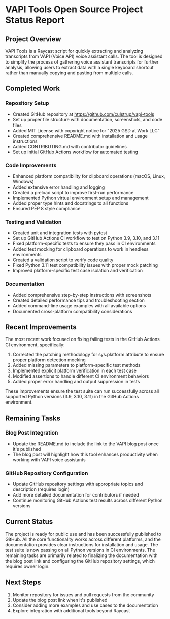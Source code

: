 # VAPI Tools Open Source Project Status Report

## Project Overview
VAPI Tools is a Raycast script for quickly extracting and analyzing transcripts from VAPI (Voice API) voice assistant calls. The tool is designed to simplify the process of gathering voice assistant transcripts for further analysis, allowing users to extract data with a single keyboard shortcut rather than manually copying and pasting from multiple calls.

## Completed Work

### Repository Setup
- Created GitHub repository at https://github.com/culstrup/vapi-tools
- Set up proper file structure with documentation, screenshots, and code files
- Added MIT License with copyright notice for "2025 GSD at Work LLC"
- Created comprehensive README.md with installation and usage instructions
- Added CONTRIBUTING.md with contributor guidelines
- Set up initial GitHub Actions workflow for automated testing

### Code Improvements
- Enhanced platform compatibility for clipboard operations (macOS, Linux, Windows)
- Added extensive error handling and logging
- Created a preload script to improve first-run performance
- Implemented Python virtual environment setup and management
- Added proper type hints and docstrings to all functions
- Ensured PEP 8 style compliance

### Testing and Validation
- Created unit and integration tests with pytest
- Set up GitHub Actions CI workflow to test on Python 3.9, 3.10, and 3.11
- Fixed platform-specific tests to ensure they pass in CI environments
- Added test mocking for clipboard operations to work in headless environments
- Created a validation script to verify code quality
- Fixed Python 3.11 test compatibility issues with proper mock patching
- Improved platform-specific test case isolation and verification

### Documentation
- Added comprehensive step-by-step instructions with screenshots
- Created detailed performance tips and troubleshooting section
- Added command-line usage examples with all available options
- Documented cross-platform compatibility considerations

## Recent Improvements

The most recent work focused on fixing failing tests in the GitHub Actions CI environment, specifically:

1. Corrected the patching methodology for sys.platform attribute to ensure proper platform detection mocking
2. Added missing parameters to platform-specific test methods 
3. Implemented explicit platform verification in each test case
4. Modified assertions to handle different CI environment behaviors
5. Added proper error handling and output suppression in tests

These improvements ensure the test suite can run successfully across all supported Python versions (3.9, 3.10, 3.11) in the GitHub Actions environment.

## Remaining Tasks

### Blog Post Integration
- Update the README.md to include the link to the VAPI blog post once it's published
- The blog post will highlight how this tool enhances productivity when working with VAPI voice assistants

### GitHub Repository Configuration
- Update GitHub repository settings with appropriate topics and description (requires login)
- Add more detailed documentation for contributors if needed
- Continue monitoring GitHub Actions test results across different Python versions

## Current Status
The project is ready for public use and has been successfully published to GitHub. All the core functionality works across different platforms, and the documentation provides clear instructions for installation and usage. The test suite is now passing on all Python versions in CI environments. The remaining tasks are primarily related to finalizing the documentation with the blog post link and configuring the GitHub repository settings, which requires owner login.

## Next Steps
1. Monitor repository for issues and pull requests from the community
2. Update the blog post link when it's published
3. Consider adding more examples and use cases to the documentation
4. Explore integration with additional tools beyond Raycast